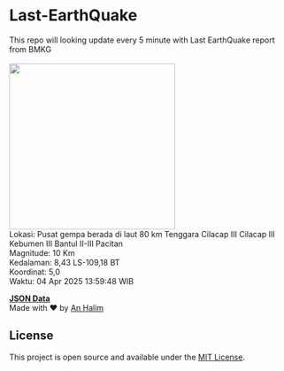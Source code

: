 # Last-EarthQuake
This repo will looking update every 5 minute with Last EarthQuake report from BMKG
<br>
<br>
<img src="undefined" width="300"/>
<br>
Lokasi: Pusat gempa berada di laut 80 km Tenggara Cilacap  III Cilacap III Kebumen III Bantul II-III Pacitan <br>
Magnitude: 10 Km <br>
Kedalaman: 8,43 LS-109,18 BT <br>
Koordinat: 5,0 <br>
Waktu: 04 Apr 2025 13:59:48 WIB <br>

<a href="./data/data.json">**JSON Data**</a>
<br>
Made with ❤️ by <a href="https://github.com/an-halim">An Halim</a>
## License

This project is open source and available under the [MIT License](LICENSE).

